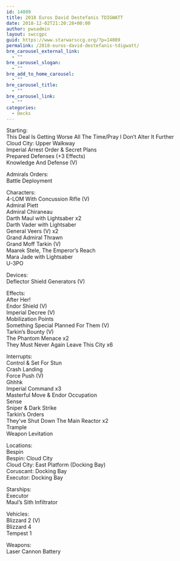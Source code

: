 ```yaml
---
id: 14089
title: 2018 Euros David Destefanis TDIGWATT
date: 2018-12-02T21:20:28+00:00
author: pwsadmin
layout: swccgpc
guid: https://www.starwarsccg.org/?p=14089
permalink: /2018-euros-david-destefanis-tdigwatt/
bre_carousel_external_link:
  - ""
bre_carousel_slogan:
  - ""
bre_add_to_home_carousel:
  - ""
bre_carousel_title:
  - ""
bre_carousel_link:
  - ""
categories:
  - Decks
---
```

Starting:  
This Deal Is Getting Worse All The Time/Pray I Don’t Alter It Further  
Cloud City: Upper Walkway  
Imperial Arrest Order & Secret Plans  
Prepared Defenses (+3 Effects)  
Knowledge And Defense (V)

Admirals Orders:  
Battle Deployment

Characters:  
4-LOM With Concussion Rifle (V)  
Admiral Piett  
Admiral Chiraneau  
Darth Maul with Lightsaber x2  
Darth Vader with Lightsaber  
General Veers (V) x2  
Grand Admiral Thrawn  
Grand Moff Tarkin (V)  
Maarek Stele, The Emperor’s Reach  
Mara Jade with Lightsaber  
U-3PO

Devices:  
Deflector Shield Generators (V)

Effects:  
After Her!  
Endor Shield (V)  
Imperial Decree (V)  
Mobilization Points  
Something Special Planned For Them (V)  
Tarkin&#8217;s Bounty (V)  
The Phantom Menace x2  
They Must Never Again Leave This City x6

Interrupts:  
Control & Set For Stun  
Crash Landing  
Force Push (V)  
Ghhhk  
Imperial Command x3  
Masterful Move & Endor Occupation  
Sense  
Sniper & Dark Strike  
Tarkin’s Orders  
They’ve Shut Down The Main Reactor x2  
Trample  
Weapon Levitation

Locations:  
Bespin  
Bespin: Cloud City  
Cloud City: East Platform (Docking Bay)  
Coruscant: Docking Bay  
Executor: Docking Bay

Starships:  
Executor  
Maul’s Sith Infiltrator

Vehicles:  
Blizzard 2 (V)  
Blizzard 4  
Tempest 1

Weapons:  
Laser Cannon Battery